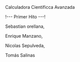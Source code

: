 Calculadora Cientificca Avanzada


!--- Primer Hito ---!

Sebastian orellana,


Enrique Manzano,


Nicolas Sepulveda,


Tomás Salinas

